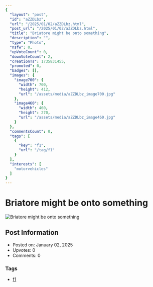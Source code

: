```yaml
---
{
  "layout": "post",
  "id": "aZZDLbz",
  "url": "/2025/01/02/aZZDLbz.html",
  "post_url": "/2025/01/02/aZZDLbz.html",
  "title": "Briatore might be onto something",
  "description": "",
  "type": "Photo",
  "nsfw": 0,
  "upVoteCount": 0,
  "downVoteCount": 2,
  "creationTs": 1735831455,
  "promoted": 0,
  "badges": [],
  "images": {
    "image700": {
      "width": 700,
      "height": 412,
      "url": "/assets/media/aZZDLbz_image700.jpg"
    },
    "image460": {
      "width": 460,
      "height": 270,
      "url": "/assets/media/aZZDLbz_image460.jpg"
    }
  },
  "commentsCount": 0,
  "tags": [
    {
      "key": "f1",
      "url": "/tag/f1"
    }
  ],
  "interests": [
    "motorvehicles"
  ]
}
---
```


# Briatore might be onto something

![Briatore might be onto something](/assets/media/aZZDLbz_image700.jpg)

## Post Information

- Posted on: January 02, 2025
- Upvotes: 0
- Comments: 0

### Tags

- [f1](/tag/f1)
